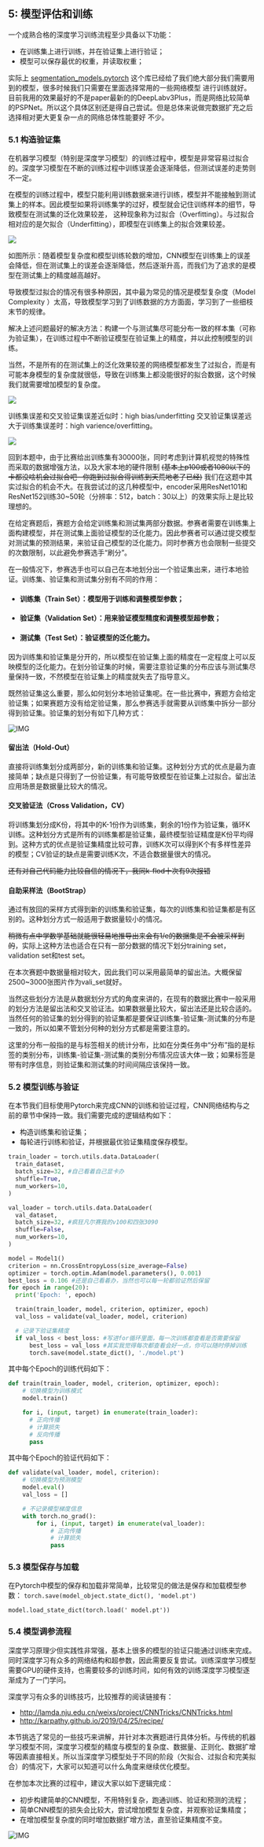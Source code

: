 ## 5: 模型评估和训练

一个成熟合格的深度学习训练流程至少具备以下功能：
- 在训练集上进行训练，并在验证集上进行验证；
- 模型可以保存最优的权重，并读取权重；

实际上 [segmentation_models.pytorch](https://smp.readthedocs.io/en/latest/models.html#id9) 这个库已经给了我们绝大部分我们需要用到的模型，很多时候我们只需要在里面选择常用的一些网络模型
进行训练就好。目前我用的效果最好的不是paper最新的的DeepLabv3Plus，而是网络比较简单的PSPNet。所以这个具体区别还是得自己尝试。但是总体来说做完数据扩充之后选择相对更大更复杂一点的网络总体性能要好
不少。

### 5.1 构造验证集

在机器学习模型（特别是深度学习模型）的训练过程中，模型是非常容易过拟合的。深度学习模型在不断的训练过程中训练误差会逐渐降低，但测试误差的走势则不一定。

在模型的训练过程中，模型只能利用训练数据来进行训练，模型并不能接触到测试集上的样本。因此模型如果将训练集学的过好，模型就会记住训练样本的细节，导致模型在测试集的泛化效果较差，
这种现象称为过拟合（Overfitting）。与过拟合相对应的是欠拟合（Underfitting），即模型在训练集上的拟合效果较差。

![](https://github.com/datawhalechina/team-learning-cv/raw/master/AerialImageSegmentation/img/loss.png)

如图所示：随着模型复杂度和模型训练轮数的增加，CNN模型在训练集上的误差会降低，但在测试集上的误差会逐渐降低，然后逐渐升高，而我们为了追求的是模型在测试集上的精度越高越好。

导致模型过拟合的情况有很多种原因，其中最为常见的情况是模型复杂度（Model Complexity ）太高，导致模型学习到了训练数据的方方面面，学习到了一些细枝末节的规律。

解决上述问题最好的解决方法：构建一个与测试集尽可能分布一致的样本集（可称为验证集），在训练过程中不断验证模型在验证集上的精度，并以此控制模型的训练。

当然，不是所有的在测试集上的泛化效果较差的网络模型都发生了过拟合，而是有可能本身模型的复杂度就很低，导致在训练集上都没能很好的拟合数据，这个时候我们就需要增加模型的复杂度。

![](https://nvsyashwanth.github.io/machinelearningmaster/assets/images/bias_variance.jpg)

训练集误差和交叉验证集误差近似时：high bias/underfitting 交叉验证集误差远大于训练集误差时：high varience/overfitting。

![](http://www.ai-start.com/ml2014/images/25597f0f88208a7e74a3ca028e971852.png)

回到本题中，由于比赛给出训练集有30000张，同时考虑到计算机视觉的特殊性而采取的数据增强方法，以及大家本地的硬件限制 ~~(基本上p100或者1080以下的卡都没啥机会过拟合吧···你跑到过拟合得训练到天荒地老了已经)~~ 我们在这题中其实过拟合的机会不大。在我尝试过的这几种模型中，encoder采用ResNet101和ResNet152训练30~50轮（分辨率：512，batch：30以上）的效果实际上是比较理想的。

在给定赛题后，赛题方会给定训练集和测试集两部分数据。参赛者需要在训练集上面构建模型，并在测试集上面验证模型的泛化能力。因此参赛者可以通过提交模型对测试集的预测结果，来验证自己模型的泛化能力。同时参赛方也会限制一些提交的次数限制，以此避免参赛选手“刷分”。

在一般情况下，参赛选手也可以自己在本地划分出一个验证集出来，进行本地验证。训练集、验证集和测试集分别有不同的作用：
- #### 训练集（Train Set）：模型用于训练和调整模型参数；
- #### 验证集（Validation Set）：用来验证模型精度和调整模型超参数；
- #### 测试集（Test Set）：验证模型的泛化能力。

因为训练集和验证集是分开的，所以模型在验证集上面的精度在一定程度上可以反映模型的泛化能力。在划分验证集的时候，需要注意验证集的分布应该与测试集尽量保持一致，不然模型在验证集上的精度就失去了指导意义。 

既然验证集这么重要，那么如何划分本地验证集呢。在一些比赛中，赛题方会给定验证集；如果赛题方没有给定验证集，那么参赛选手就需要从训练集中拆分一部分得到验证集。验证集的划分有如下几种方式：

![IMG](https://github.com/datawhalechina/team-learning-cv/raw/master/AerialImageSegmentation/img/%E9%AA%8C%E8%AF%81%E9%9B%86%E6%9E%84%E9%80%A0.png)   

#### 留出法（Hold-Out）
直接将训练集划分成两部分，新的训练集和验证集。这种划分方式的优点是最为直接简单；缺点是只得到了一份验证集，有可能导致模型在验证集上过拟合。留出法应用场景是数据量比较大的情况。 

#### 交叉验证法（Cross Validation，CV）
将训练集划分成K份，将其中的K-1份作为训练集，剩余的1份作为验证集，循环K训练。这种划分方式是所有的训练集都是验证集，最终模型验证精度是K份平均得到。这种方式的优点是验证集精度比较可靠，训练K次可以得到K个有多样性差异的模型；CV验证的缺点是需要训练K次，不适合数据量很大的情况。 

~~还有对自己代码能力比较自信的情况下，我同k-flod十次有9次报错~~

#### 自助采样法（BootStrap）
通过有放回的采样方式得到新的训练集和验证集，每次的训练集和验证集都是有区别的。这种划分方式一般适用于数据量较小的情况。

~~稍微有点中学数学基础就能很轻易地推导出来会有1/e的数据集是不会被采样到的~~，实际上这种方法也适合在只有一部分数据的情况下划分training set，validation set和test set。

在本次赛题中数据量相对较大，因此我们可以采用最简单的留出法。大概保留2500~3000张图片作为vali_set就好。   

当然这些划分方法是从数据划分方式的角度来讲的，在现有的数据比赛中一般采用的划分方法是留出法和交叉验证法。如果数据量比较大，留出法还是比较合适的。当然任何的验证集的划分得到的验证集都是要保证训练集-验证集-测试集的分布是一致的，所以如果不管划分何种的划分方式都是需要注意的。

这里的分布一般指的是与标签相关的统计分布，比如在分类任务中“分布”指的是标签的类别分布，训练集-验证集-测试集的类别分布情况应该大体一致；如果标签是带有时序信息，则验证集和测试集的时间间隔应该保持一致。

### 5.2 模型训练与验证
在本节我们目标使用Pytorch来完成CNN的训练和验证过程，CNN网络结构与之前的章节中保持一致。我们需要完成的逻辑结构如下：   
- 构造训练集和验证集；
- 每轮进行训练和验证，并根据最优验证集精度保存模型。 

```python
train_loader = torch.utils.data.DataLoader(
  train_dataset,
  batch_size=32, #自己看着自己显卡办
  shuffle=True, 
  num_workers=10, 
)

val_loader = torch.utils.data.DataLoader(
  val_dataset,
  batch_size=32, #疯狂凡尔赛我的v100和四张3090
  shuffle=False, 
  num_workers=10, 
)

model = Model1()
criterion = nn.CrossEntropyLoss(size_average=False)
optimizer = torch.optim.Adam(model.parameters(), 0.001)
best_loss = 0.106 #还是自己看着办，当然也可以每一轮都验证然后保留
for epoch in range(20):
  print('Epoch: ', epoch)

  train(train_loader, model, criterion, optimizer, epoch)
  val_loss = validate(val_loader, model, criterion)

  # 记录下验证集精度
  if val_loss < best_loss: #写进for循环里面，每一次训练都查看是否需要保留
      best_loss = val_loss #其实我觉得每次都查看会好一点，你可以随时停掉训练
      torch.save(model.state_dict(), './model.pt')
```

其中每个Epoch的训练代码如下： 
```python
def train(train_loader, model, criterion, optimizer, epoch):
    # 切换模型为训练模式
    model.train()

    for i, (input, target) in enumerate(train_loader):
      # 正向传播
      # 计算损失
      # 反向传播
      pass
```

其中每个Epoch的验证代码如下：
```python 
def validate(val_loader, model, criterion):
    # 切换模型为预测模型
    model.eval()
    val_loss = []

    # 不记录模型梯度信息
    with torch.no_grad():
        for i, (input, target) in enumerate(val_loader):
            # 正向传播
            # 计算损失
            pass
```

### 5.3 模型保存与加载
在Pytorch中模型的保存和加载非常简单，比较常见的做法是保存和加载模型参数： 
``` torch.save(model_object.state_dict(), 'model.pt') ``` 

```model.load_state_dict(torch.load(' model.pt')) ``` 

### 5.4 模型调参流程 
深度学习原理少但实践性非常强，基本上很多的模型的验证只能通过训练来完成。同时深度学习有众多的网络结构和超参数，因此需要反复尝试。训练深度学习模型需要GPU的硬件支持，也需要较多的训练时间，如何有效的训练深度学习模型逐渐成为了一门学问。

深度学习有众多的训练技巧，比较推荐的阅读链接有：   
- http://lamda.nju.edu.cn/weixs/project/CNNTricks/CNNTricks.html
- http://karpathy.github.io/2019/04/25/recipe/

本节挑选了常见的一些技巧来讲解，并针对本次赛题进行具体分析。与传统的机器学习模型不同，深度学习模型的精度与模型的复杂度、数据量、正则化、数据扩增等因素直接相关。所以当深度学习模型处于不同的阶段（欠拟合、过拟合和完美拟合）的情况下，大家可以知道可以什么角度来继续优化模型。

在参加本次比赛的过程中，建议大家以如下逻辑完成：  

- 初步构建简单的CNN模型，不用特别复杂，跑通训练、验证和预测的流程；
- 简单CNN模型的损失会比较大，尝试增加模型复杂度，并观察验证集精度； 
- 在增加模型复杂度的同时增加数据扩增方法，直至验证集精度不变。

![IMG](https://github.com/datawhalechina/team-learning-cv/blob/master/AerialImageSegmentation/img/%E8%B0%83%E5%8F%82%E6%B5%81%E7%A8%8B.png)

